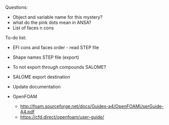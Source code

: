 Questions:
- Object and variable name for this mystery?
- what do the pink dots mean in ANSA?
- List of faces n cons

To-do list:
- EFI cons and faces order - read STEP file
- Shape names STEP file (export)
- To not export through compounds SALOME?
- SALOME export destination
- Update documentation




- OpenFOAM
  - http://foam.sourceforge.net/docs/Guides-a4/OpenFOAMUserGuide-A4.pdf
  - https://cfd.direct/openfoam/user-guide/


